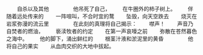 　　自杀以及其他
　　
　　他吊死了自己，
　　在牛圈外的柿子树上。
　　伴随着远处传来的
　　一阵喧叫，不合时宜的鹜
　　坠毁，向天空跌去
　　烧灭在岩浆弥漫的流云里
　　
　　在此刻的真理将自己揭示：
　　噤声！
　　声音乃自焚者的燃油，
　　亵渎牧者的约定
　　在第一声哀嚎之前
　　弥散在苍然暮色之海中。
　　他的脚下，涌出鲜红的
　　根茎汁液和淤泥里的黄昏
　　
　　他将自己的果实
　　从血肉交织的大地中拔起。
　　
　　
